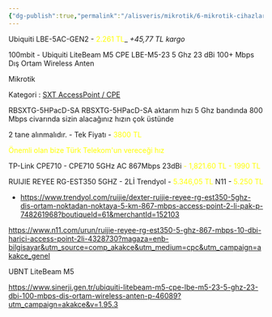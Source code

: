 ```yaml
---
{"dg-publish":true,"permalink":"/alisveris/mikrotik/6-mikrotik-cihazlar/","tags":["gardenEntry"]}
---
```



Ubiquiti LBE-5AC-GEN2 - <font color="#ffff00">2.261  TL</font>_ _+45,77 TL kargo_ 

100mbit - Ubiquiti LiteBeam M5 CPE LBE-M5-23 5 Ghz 23 dBi 100+ Mbps Dış Ortam Wireless Anten

Mikrotik

Kategori : [SXT AccessPoint / CPE](https://wi.com.tr/Mikrotik-SXT-Sextant-BuildIn-Anten)

RBSXTG-5HPacD-SA
RBSXTG-5HPacD-SA aktarım hızı 5 Ghz bandında 800 Mbps civarında sizin alacağınız hızın çok üstünde 

2 tane alınmalıdır. - Tek Fiyatı - <font color="#ffff00">3800 TL</font> 

<font color="#ffff00">Önemli olan bize Türk Telekom'un vereceği hız</font>

TP-Link CPE710 - CPE710 5GHz AC 867Mbps 23dBi <font color="#ffff00">- 1,821.60 TL - 1990 TL</font>

RUIJIE REYEE RG-EST350 5GHZ - 2Lİ 
Trendyol - <font color="#ffff00">5.346,05 TL</font>
N11 - <font color="#ffff00">5.250 TL  </font>

- https://www.trendyol.com/ruijie/dexter-ruijie-reyee-rg-est350-5ghz-dis-ortam-noktadan-noktaya-5-km-867-mbps-access-point-2-li-pak-p-748261968?boutiqueId=61&merchantId=152103

https://www.n11.com/urun/ruijie-reyee-rg-est350-5-ghz-867-mbps-10-dbi-harici-access-point-2li-4328730?magaza=enb-bilgisayar&utm_source=comp_akakce&utm_medium=cpc&utm_campaign=akakce_genel


UBNT LiteBeam M5

https://www.sinerji.gen.tr/ubiquiti-litebeam-m5-cpe-lbe-m5-23-5-ghz-23-dbi-100-mbps-dis-ortam-wireless-anten-p-46089?utm_campaign=akakce&v=1.95.3 



